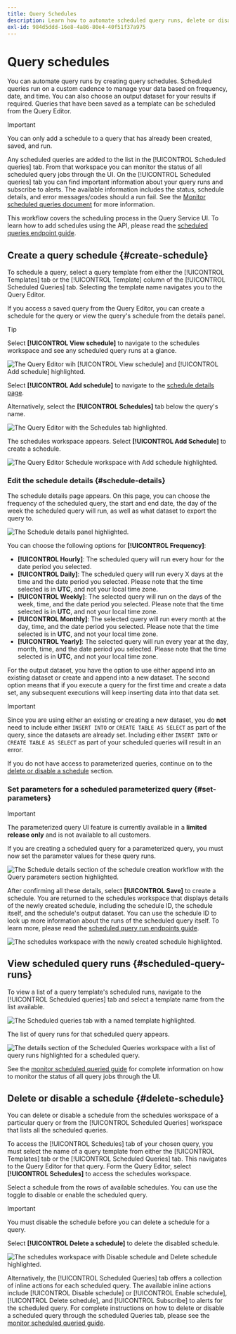 ```yaml
---
title: Query Schedules
description: Learn how to automate scheduled query runs, delete or disable a query schedule, and utilize the available scheduling options through the Adobe Experience Platform UI.
exl-id: 984d5ddd-16e8-4a86-80e4-40f51f37a975
---
```

# Query schedules

You can automate query runs by creating query schedules. Scheduled queries run on a custom cadence to manage your data based on frequency, date, and time. You can also choose an output dataset for your results if required. Queries that have been saved as a template can be scheduled from the Query Editor.

>[!IMPORTANT]
>
>You can only add a schedule to a query that has already been created, saved, and run.

Any scheduled queries are added to the list in the [!UICONTROL Scheduled queries] tab. From that workspace you can monitor the status of all scheduled query jobs through the UI. On the [!UICONTROL Scheduled queries] tab you can find important information about your query runs and subscribe to alerts. The available information includes the status, schedule details, and error messages/codes should a run fail. See the [Monitor scheduled queries document](./monitor-queries.md) for more information.

This workflow covers the scheduling process in the Query Service UI. To learn how to add schedules using the API, please read the [scheduled queries endpoint guide](../api/scheduled-queries.md). 

## Create a query schedule {#create-schedule}

To schedule a query, select a query template from either the [!UICONTROL Templates] tab or the [!UICONTROL Template] column of the [!UICONTROL Scheduled Queries] tab. Selecting the template name navigates you to the Query Editor. 

If you access a saved query from the Query Editor, you can create a schedule for the query or view the query's schedule from the details panel.

>[!TIP]
>
>Select **[!UICONTROL View schedule]** to navigate to the schedules workspace and see any scheduled query runs at a glance.

![The Query Editor wih [!UICONTROL View schedule] and [!UICONTROL Add schedule] highlighted.](../images/ui/query-schedules/view-add-schedule.png)

Select **[!UICONTROL Add schedule]** to navigate to the [schedule details page](#schedule-details).

Alternatively, select the **[!UICONTROL Schedules]** tab below the query's name. 

![The Query Editor with the Schedules tab highlighted.](../images/ui/query-schedules/schedules-tab.png)

The schedules workspace appears. Select **[!UICONTROL Add Schedule]** to create a schedule. 

![The Query Editor Schedule workspace with Add schedule highlighted.](../images/ui/query-schedules/add-schedule.png)

### Edit the schedule details {#schedule-details}

The schedule details page appears. On this page, you can choose the frequency of the scheduled query, the start and end date, the day of the week the scheduled query will run, as well as what dataset to export the query to.

![The Schedule details panel highlighted.](../images/ui/query-schedules/schedule-details.png)

You can choose the following options for **[!UICONTROL Frequency]**:

- **[!UICONTROL Hourly]**: The scheduled query will run every hour for the date period you selected.
- **[!UICONTROL Daily]**: The scheduled query will run every X days at the time and the date period you selected. Please note that the time selected is in **UTC**, and not your local time zone.
- **[!UICONTROL Weekly]**: The selected query will run on the days of the week, time, and the date period you selected. Please note that the time selected is in **UTC**, and not your local time zone.
- **[!UICONTROL Monthly]**: The selected query will run every month at the day, time, and the date period you selected. Please note that the time selected is in **UTC**, and not your local time zone.
- **[!UICONTROL Yearly]**: The selected query will run every year at the day, month, time, and the date period you selected. Please note that the time selected is in **UTC**, and not your local time zone.

For the output dataset, you have the option to use either append into an existing dataset or create and append into a new dataset. The second option means that if you execute a query for the first time and create a data set, any subsequent executions will keep inserting data into that data set.

>[!IMPORTANT]
>
> Since you are using either an existing or creating a new dataset, you do **not** need to include either `INSERT INTO` or `CREATE TABLE AS SELECT` as part of the query, since the datasets are already set. Including either `INSERT INTO` or `CREATE TABLE AS SELECT` as part of your scheduled queries will result in an error.

If you do not have access to parameterized queries, continue on to the [delete or disable a schedule](#delete-schedule) section.

### Set parameters for a scheduled parameterized query {#set-parameters}

>[!IMPORTANT]
>
>The parameterized query UI feature is currently available in a **limited release only** and is not available to all customers.

If you are creating a scheduled query for a parameterized query, you must now set the parameter values for these query runs.

![The Schedule details section of the schedule creation workflow with the Query parameters section highlighted.](../images/ui/query-schedules/scheduled-query-parameter.png)

After confirming all these details, select **[!UICONTROL Save]** to create a schedule. You are returned to the schedules workspace that displays details of the newly created schedule, including the schedule ID, the schedule itself, and the schedule's output dataset. You can use the schedule ID to look up more information about the runs of the scheduled query itself. To learn more, please read the [scheduled query run endpoints guide](../api/runs-scheduled-queries.md).

![The schedules workspace with the newly created schedule highlighted.](../images/ui/query-schedules/schedules-workspace.png)

## View scheduled query runs {#scheduled-query-runs}

To view a list of a query template's scheduled runs, navigate to the [!UICONTROL Scheduled queries] tab and select a template name from the list available.

![The Scheduled queries tab with a named template highlighted.](../images/ui/query-schedules/view-scheduled-runs.png)

The list of query runs for that scheduled query appears. 

![The details section of the Scheduled Queries workspace with a list of query runs highlighted for a scheduled query.](../images/ui/query-schedules/list-of-scheduled-runs.png)

See the [monitor scheduled queried guide](./monitor-queries.md#inline-actions) for complete information on how to monitor the status of all query jobs through the UI.

## Delete or disable a schedule {#delete-schedule}

You can delete or disable a schedule from the schedules workspace of a particular query or from the [!UICONTROL Scheduled Queries] workspace that lists all the scheduled queries. 

To access the [!UICONTROL Schedules] tab of your chosen query, you must select the name of a query template from either the [!UICONTROL Templates] tab or the [!UICONTROL Scheduled Queries] tab. This navigates to the Query Editor for that query. Form the Query Editor, select **[!UICONTROL Schedules]** to access the schedules workspace. 

Select a schedule from the rows of available schedules. You can use the toggle to disable or enable the scheduled query.

>[!IMPORTANT]
>
>You must disable the schedule before you can delete a schedule for a query.

Select **[!UICONTROL Delete a schedule]** to delete the disabled schedule.

![The schedules workspace with Disable schedule and Delete schedule highlighted.](../images/ui/query-schedules/delete-schedule.png)

Alternatively, the [!UICONTROL Scheduled Queries] tab offers a collection of inline actions for each scheduled query. The available inline actions include [!UICONTROL Disable schedule] or [!UICONTROL Enable schedule], [!UICONTROL Delete schedule], and [!UICONTROL Subscribe] to alerts for the scheduled query. For complete instructions on how to delete or disable a scheduled query through the scheduled Queries tab, please see the [monitor scheduled queried guide](./monitor-queries.md#inline-actions).
